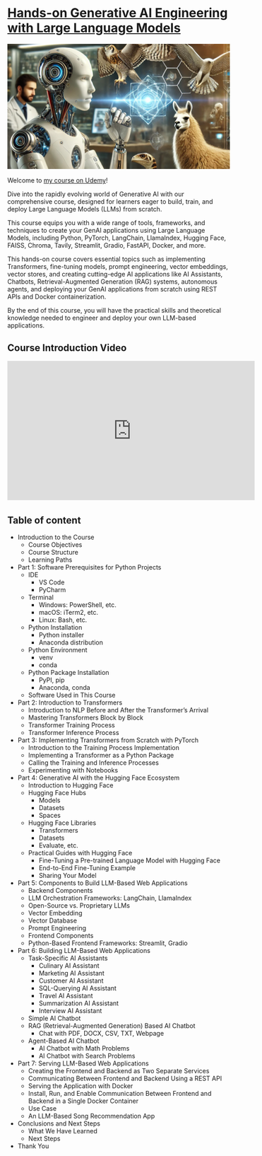 # [**Hands-on Generative AI Engineering with Large Language Models**](https://www.udemy.com/course/hands-on-generative-ai-engineering-with-large-language-model/?referralCode=0775DF5DDD432646AD97)
![GenAI](./image/GenAI-Course.png)

Welcome to [my course on Udemy](https://www.udemy.com/course/hands-on-generative-ai-engineering-with-large-language-model/?referralCode=0775DF5DDD432646AD97)!

Dive into the rapidly evolving world of Generative AI with our comprehensive course, designed for learners eager to build, train, and deploy Large Language Models (LLMs) from scratch.

This course equips you with a wide range of tools, frameworks, and techniques to create your GenAI applications using Large Language Models, including Python, PyTorch, LangChain, LlamaIndex, Hugging Face, FAISS, Chroma, Tavily, Streamlit, Gradio, FastAPI, Docker, and more.

This hands-on course covers essential topics such as implementing Transformers, fine-tuning models, prompt engineering, vector embeddings, vector stores, and creating cutting-edge AI applications like AI Assistants, Chatbots, Retrieval-Augmented Generation (RAG) systems, autonomous agents, and deploying your GenAI applications from scratch using REST APIs and Docker containerization.

By the end of this course, you will have the practical skills and theoretical knowledge needed to engineer and deploy your own LLM-based applications.

## Course Introduction Video
<iframe width="560" height="315" src="https://www.youtube.com/watch?v=_699r2LVzFo" frameborder="0" allow="accelerometer; autoplay; encrypted-media; gyroscope; picture-in-picture" allowfullscreen></iframe>


## Table of content
- Introduction to the Course
    - Course Objectives
    - Course Structure
    - Learning Paths
- Part 1: Software Prerequisites for Python Projects
    - IDE
        - VS Code
        - PyCharm
    - Terminal
        - Windows: PowerShell, etc.
        - macOS: iTerm2, etc.
        - Linux: Bash, etc.
    - Python Installation
        - Python installer
        - Anaconda distribution
    - Python Environment
        - venv
        - conda
    - Python Package Installation
        - PyPI, pip
        - Anaconda, conda
    - Software Used in This Course
- Part 2: Introduction to Transformers
    -	Introduction to NLP Before and After the Transformer’s Arrival
    -	Mastering Transformers Block by Block
    -	Transformer Training Process
    -	Transformer Inference Process
- Part 3: Implementing Transformers from Scratch with PyTorch
    -	Introduction to the Training Process Implementation
    -	Implementing a Transformer as a Python Package
    -	Calling the Training and Inference Processes
    -	Experimenting with Notebooks
- Part 4: Generative AI with the Hugging Face Ecosystem
    -	Introduction to Hugging Face
    -	Hugging Face Hubs
        -	Models
        -	Datasets
        -	Spaces
    -	Hugging Face Libraries
        -	Transformers
        -	Datasets
        -	Evaluate, etc.
    -	Practical Guides with Hugging Face
        -	Fine-Tuning a Pre-trained Language Model with Hugging Face
        -	End-to-End Fine-Tuning Example
        -	Sharing Your Model
- Part 5: Components to Build LLM-Based Web Applications
    -	Backend Components
    -	LLM Orchestration Frameworks: LangChain, LlamaIndex
    -	Open-Source vs. Proprietary LLMs
    -	Vector Embedding
    -	Vector Database
    -	Prompt Engineering
    -	Frontend Components
    -	Python-Based Frontend Frameworks: Streamlit, Gradio
- Part 6: Building LLM-Based Web Applications
    -	Task-Specific AI Assistants
        -	Culinary AI Assistant
        -	Marketing AI Assistant
        -	Customer AI Assistant
        -	SQL-Querying AI Assistant
        -	Travel AI Assistant
        -	Summarization AI Assistant
        -	Interview AI Assistant
    -	Simple AI Chatbot
    -	RAG (Retrieval-Augmented Generation) Based AI Chatbot
        -	Chat with PDF, DOCX, CSV, TXT, Webpage
    -	Agent-Based AI Chatbot
        -	AI Chatbot with Math Problems
        -	AI Chatbot with Search Problems
- Part 7: Serving LLM-Based Web Applications
    -	Creating the Frontend and Backend as Two Separate Services
    -	Communicating Between Frontend and Backend Using a REST API
    -	Serving the Application with Docker
    -	Install, Run, and Enable Communication Between Frontend and  Backend in a Single Docker Container
    -	Use Case
    -	An LLM-Based Song Recommendation App
- Conclusions and Next Steps
    -	What We Have Learned
    -	Next Steps
- Thank You


